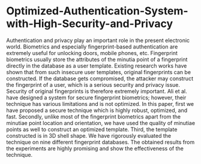 # Optimized-Authentication-System-with-High-Security-and-Privacy
Authentication and privacy play an important role in the present electronic world. Biometrics and especially fingerprint-based authentication are extremely useful for unlocking doors, mobile phones, etc. Fingerprint biometrics usually store the attributes of the minutia point of a fingerprint directly in the database as a user template. Existing research works have shown that from such insecure user templates, original fingerprints can be constructed. If the database gets compromised, the attacker may construct the fingerprint of a user, which is a serious security and privacy issue. Security of original fingerprints is therefore extremely important. Ali et al. have designed a system for secure fingerprint biometrics; however, their technique has various limitations and is not optimized. In this paper, first we have proposed a secure technique which is highly robust, optimized, and fast. Secondly, unlike most of the fingerprint biometrics apart from the minutiae point location and orientation, we have used the quality of minutiae points as well to construct an optimized template. Third, the template constructed is in 3D shell shape. We have rigorously evaluated the technique on nine different fingerprint databases. The obtained results from the experiments are highly promising and show the effectiveness of the technique. 
